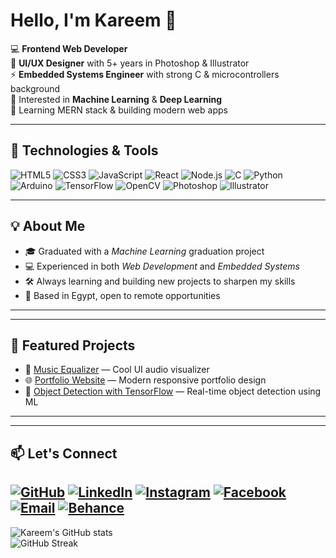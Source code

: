 # Hello, I'm Kareem 👋

💻 **Frontend Web Developer**  
🎨 **UI/UX Designer** with 5+ years in Photoshop & Illustrator  
⚡ **Embedded Systems Engineer** with strong C & microcontrollers background  
🤖 Interested in **Machine Learning** & **Deep Learning**  
🚀 Learning MERN stack & building modern web apps  

---

## 🔧 Technologies & Tools
![HTML5](https://img.shields.io/badge/-HTML5-orange?logo=html5&logoColor=white)
![CSS3](https://img.shields.io/badge/-CSS3-blue?logo=css3&logoColor=white)
![JavaScript](https://img.shields.io/badge/-JavaScript-yellow?logo=javascript&logoColor=black)
![React](https://img.shields.io/badge/-React-blue?logo=react&logoColor=white)
![Node.js](https://img.shields.io/badge/-Node.js-green?logo=node.js&logoColor=white)
![C](https://img.shields.io/badge/-C-blue?logo=c&logoColor=white)
![Python](https://img.shields.io/badge/-Python-3776AB?logo=python&logoColor=white)
![Arduino](https://img.shields.io/badge/-Arduino-00979D?logo=arduino&logoColor=white)
![TensorFlow](https://img.shields.io/badge/-TensorFlow-FF6F00?logo=tensorflow&logoColor=white)
![OpenCV](https://img.shields.io/badge/-OpenCV-27338e?logo=opencv&logoColor=white)
![Photoshop](https://img.shields.io/badge/-Photoshop-31A8FF?logo=adobephotoshop&logoColor=white)
![Illustrator](https://img.shields.io/badge/-Illustrator-FF9A00?logo=adobeillustrator&logoColor=white)

---
## 💡 About Me
- 🎓 Graduated with a *Machine Learning* graduation project  
- 💻 Experienced in both *Web Development* and *Embedded Systems*  
- 🛠 Always learning and building new projects to sharpen my skills  
- 📍 Based in Egypt, open to remote opportunities
---

---
## 📌 Featured Projects
- 🎵 [Music Equalizer](https://github.com/KareemYaseen/Music-Equalizer) — Cool UI audio visualizer
- 🌐 [Portfolio Website](#) — Modern responsive portfolio design
- 🤖 [Object Detection with TensorFlow](#) — Real-time object detection using ML

---
---
## 📫 Let's Connect
[![GitHub](https://img.shields.io/badge/GitHub-181717?style=flat&logo=github&logoColor=white)](https://github.com/KareemYaseen)
[![LinkedIn](https://img.shields.io/badge/LinkedIn-0A66C2?style=flat&logo=linkedin&logoColor=white)](https://www.linkedin.com/in/kareem-yaseen/)
[![Instagram](https://img.shields.io/badge/Instagram-E4405F?style=flat&logo=instagram&logoColor=white)](https://www.instagram.com/karim_m_yaseen)
[![Facebook](https://img.shields.io/badge/Facebook-1877F2?style=flat&logo=facebook&logoColor=white)](https://www.facebook.com/kareem105/)
[![Email](https://img.shields.io/badge/Email-D14836?style=flat&logo=gmail&logoColor=white)](mailto:Kareem.yaseen98@eng-st.cu.edu.eg)
[![Behance](https://img.shields.io/badge/Behance-1769FF?style=flat&logo=behance&logoColor=white)](https://www.behance.net/karemyassen98)
---
![Kareem's GitHub stats](https://github-readme-stats.vercel.app/api?username=KareemYaseen&show_icons=true&theme=radical)  
![GitHub Streak](https://streak-stats.demolab.com/?user=KareemYaseen&theme=radical)
